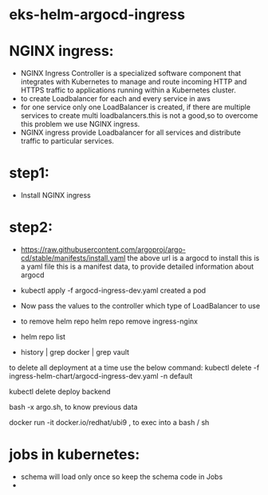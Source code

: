 # eks-helm-argocd-ingress
NGINX ingress:
==============
* NGINX Ingress Controller is a specialized software component that integrates with Kubernetes to manage and route incoming HTTP and HTTPS traffic to applications running within a Kubernetes cluster.
* to create Loadbalancer for each and every service in aws 
* for one service only one LoadBalancer is created, if there are multiple services to create multi loadbalancers.this is not a good,so to overcome this problem we use NGINX ingress.
* NGINX ingress provide Loadbalancer for all services and distribute traffic to particular services.

step1:
======
* Install NGINX ingress

step2:
======

* https://raw.githubusercontent.com/argoproj/argo-cd/stable/manifests/install.yaml
the above url is a argocd to install 
this is a yaml file 
this is a manifest data, to provide detailed information about argocd

* kubectl apply -f argocd-ingress-dev.yaml
created a pod
* Now pass the values to the controller which type of LoadBalancer to use

* to remove helm repo
helm repo remove ingress-nginx
* helm repo list
* history | grep docker | grep vault

to delete all deployment at a time use the below command:
kubectl delete -f ingress-helm-chart/argocd-ingress-dev.yaml -n default

kubectl delete deploy backend

bash -x argo.sh, to know previous data

docker run -it docker.io/redhat/ubi9 , to exec into a bash / sh


jobs in kubernetes:
===================
* schema will load only once so keep the schema code in Jobs 
* 
